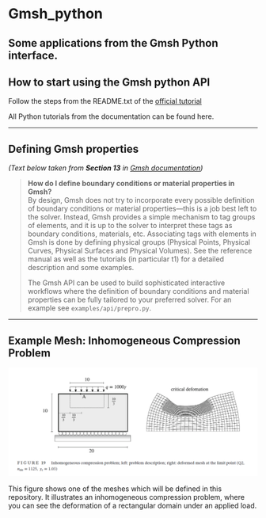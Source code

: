 # Gmsh_python
Some applications from the Gmsh Python interface. 
---
## How to start using the Gmsh python API
Follow the steps from the README.txt of the [official tutorial](https://gitlab.onelab.info/gmsh/gmsh/-/tree/master/tutorials/python?ref_type=heads)

All Python tutorials from the documentation can be found here.

---

## Defining Gmsh properties  
*(Text below taken from **Section 13** in [Gmsh documentation](https://gmsh.info/doc/texinfo/gmsh.html#Gmsh-application-programming-interface))*




> **How do I define boundary conditions or material properties in Gmsh?**  
> By design, Gmsh does not try to incorporate every possible definition of boundary conditions or material properties—this is a job best left to the solver. Instead, Gmsh provides a simple mechanism to tag groups of elements, and it is up to the solver to interpret these tags as boundary conditions, materials, etc. Associating tags with elements in Gmsh is done by defining physical groups (Physical Points, Physical Curves, Physical Surfaces and Physical Volumes). See the reference manual as well as the tutorials (in particular t1) for a detailed description and some examples.  
>
> The Gmsh API can be used to build sophisticated interactive workflows where the definition of boundary conditions and material properties can be fully tailored to your preferred solver. For an example see `examples/api/prepro.py`.

---

## Example Mesh: Inhomogeneous Compression Problem

![Inhomogeneous compression problem; left: problem description; right: deformed mesh at the limit point (Q2, n_ele = 1125, γ_c = 1.03).](Images/Screenshot%202025-02-09%20184141_Bieber.png)


This figure shows one of the meshes which will be defined in this repository. It illustrates an inhomogeneous compression problem, where you can see the deformation of a rectangular domain under an applied load.  
